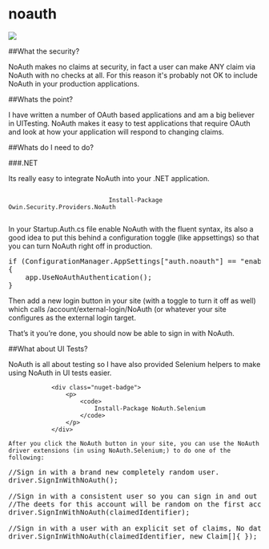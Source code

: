 # noauth

<img src="https://ci.appveyor.com/api/projects/status/u0nqgu4hdurn5ae8/branch/master?svg=true"/>

##What the security?

NoAuth makes no claims at security, in fact a user can make ANY claim via NoAuth with no checks at all. For this reason it's probably not OK to include NoAuth in your production applications.

##Whats the point?

I have written a number of OAuth based applications and am a big believer in UITesting. NoAuth makes it easy to test applications that require OAuth and look at how your application will respond to changing claims.

##Whats do I need to do?

###.NET

Its really easy to integrate NoAuth into your .NET application.

<div class="nuget-badge">
					<p>
						<code>
							Install-Package Owin.Security.Providers.NoAuth
						</code>
					</p>
				</div>
				
In your Startup.Auth.cs file enable NoAuth with the fluent syntax, its also a good idea to put this behind a configuration toggle (like appsettings) so that you can turn NoAuth right off in production.

<pre class="prettyprint lang-csharp">
if (ConfigurationManager.AppSettings["auth.noauth"] == "enabled")
{
	app.UseNoAuthAuthentication();
}</pre>

Then add a new login button in your site (with a toggle to turn it off as well) which calls /account/external-login/NoAuth (or whatever your site configures as the external login target.

That’s it you’re done, you should now be able to sign in with NoAuth.

##What about UI Tests?

NoAuth is all about testing so I have also provided Selenium helpers to make using NoAuth in UI tests easier.

				<div class="nuget-badge">
					<p>
						<code>
							Install-Package NoAuth.Selenium
						</code>
					</p>
				</div>
	
	After you click the NoAuth button in your site, you can use the NoAuth driver extensions (in using NoAuth.Selenium;) to do one of the following:
	
<pre class="prettyprint lang-csharp">
//Sign in with a brand new completely random user.
driver.SignInWithNoAuth();

//Sign in with a consistent user so you can sign in and out with the same account. 
//The deets for this account will be random on the first access but stay the same over multiple requests.
driver.SignInWithNoAuth(claimedIdentifier);

//Sign in with a user with an explicit set of claims, No data will be randomly generated in this case.
driver.SignInWithNoAuth(claimedIdentifier, new Claim[]{ });</pre>
